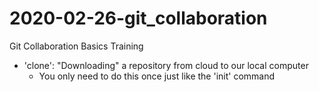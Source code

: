 # 2020-02-26-git_collaboration
Git Collaboration Basics Training

- 'clone': "Downloading" a repository from cloud to our local computer
  - You only need to do this once just like the 'init' command

